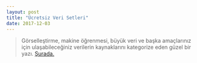 ```yaml
---
layout: post
title: "Ücretsiz Veri Setleri"
date: 2017-12-03
---
```


> Görselleştirme, makine öğrenmesi, büyük veri ve başka amaçlarınız için ulaşabileceğiniz verilerin kaynaklarını kategorize eden güzel bir yazı. [Şurada.](https://www.dataquest.io/blog/free-datasets-for-projects/)
